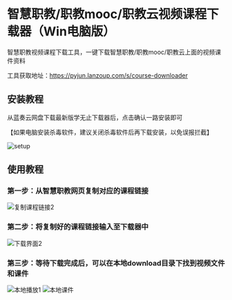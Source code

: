 # 智慧职教/职教mooc/职教云视频课程下载器（Win电脑版）
智慧职教视频课程下载工具，一键下载智慧职教/职教mooc/职教云上面的视频课件资料

工具获取地址：https://pyjun.lanzoup.com/s/course-downloader

## 安装教程
从蓝奏云网盘下载最新版学无止下载器后，点击确认一路安装即可

【如果电脑安装杀毒软件，建议关闭杀毒软件后再下载安装，以免误报拦截】


![setup](https://github.com/user-attachments/assets/ec4efd7c-984a-4528-b682-c9f4d62b50b1)


## 使用教程
### 第一步：从智慧职教网页复制对应的课程链接
![复制课程链接2](https://github.com/user-attachments/assets/bbb0adea-9360-43a9-9ba2-d2dab866f231)
### 第二步：将复制好的课程链接输入至下载器中
![下载界面2](https://github.com/user-attachments/assets/68102287-f631-4d4e-a52d-c67c7ca03dcc)
### 第三步：等待下载完成后，可以在本地download目录下找到视频文件和课件
![本地播放1](https://github.com/user-attachments/assets/ad9d34e2-998b-4ecb-9263-5d1cbfd0787f)
![本地课件](https://github.com/user-attachments/assets/696ffded-2062-404d-a5ed-f3fb8db9c3cd)
